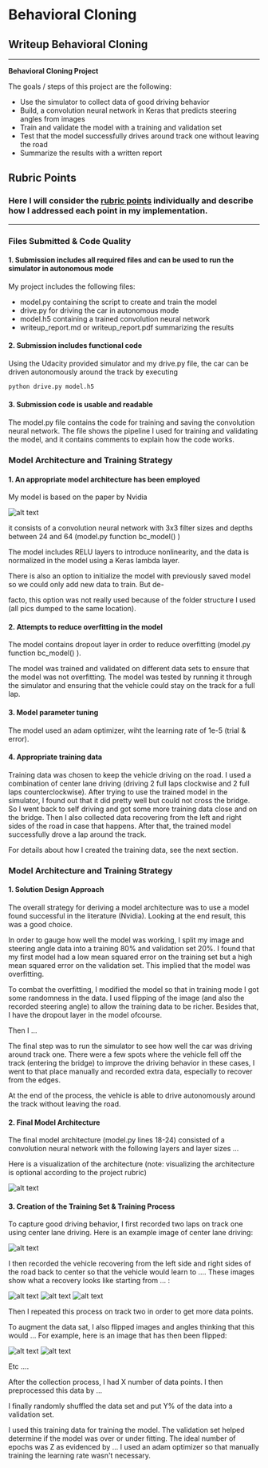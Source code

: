 # **Behavioral Cloning** 

## Writeup Behavioral Cloning

---

**Behavioral Cloning Project**

The goals / steps of this project are the following:
* Use the simulator to collect data of good driving behavior
* Build, a convolution neural network in Keras that predicts steering angles from images
* Train and validate the model with a training and validation set
* Test that the model successfully drives around track one without leaving the road
* Summarize the results with a written report


[//]: # (Image References)

[image1]: nvidia_network.jpg "DNN"
[image2]: ./examples/placeholder.png "Grayscaling"
[image3]: ./examples/placeholder_small.png "Recovery Image"
[image4]: ./examples/placeholder_small.png "Recovery Image"
[image5]: ./examples/placeholder_small.png "Recovery Image"
[image6]: ./examples/placeholder_small.png "Normal Image"
[image7]: ./examples/placeholder_small.png "Flipped Image"

## Rubric Points
### Here I will consider the [rubric points](https://review.udacity.com/#!/rubrics/432/view) individually and describe how I addressed each point in my implementation.  

---
### Files Submitted & Code Quality

#### 1. Submission includes all required files and can be used to run the simulator in autonomous mode

My project includes the following files:
* model.py containing the script to create and train the model
* drive.py for driving the car in autonomous mode
* model.h5 containing a trained convolution neural network 
* writeup_report.md or writeup_report.pdf summarizing the results

#### 2. Submission includes functional code
Using the Udacity provided simulator and my drive.py file, the car can be driven autonomously around the track by executing 
```sh
python drive.py model.h5
```

#### 3. Submission code is usable and readable

The model.py file contains the code for training and saving the convolution neural network. The file shows the pipeline I used for training and validating the model, and it contains comments to explain how the code works.

### Model Architecture and Training Strategy

#### 1. An appropriate model architecture has been employed

My model is based on the paper by Nvidia 

![alt text][image1]

it consists of a convolution neural network with 3x3 filter sizes and depths between 24 and 64 (model.py function bc_model() ) 

The model includes RELU layers to introduce nonlinearity, and the data is normalized in the model using a Keras lambda layer. 

There is also an option to initialize the model with previously saved model so we could only add new data to train. But de-

facto, this option was not really used because of the folder structure I used (all pics dumped to the same location).

#### 2. Attempts to reduce overfitting in the model

The model contains dropout layer in order to reduce overfitting (model.py function bc_model() ). 

The model was trained and validated on different data sets to ensure that the model was not overfitting. The model was tested by running it through the simulator and ensuring that the vehicle could stay on the track for a full lap.

#### 3. Model parameter tuning

The model used an adam optimizer, wiht the learning rate of 1e-5 (trial & error).

#### 4. Appropriate training data

Training data was chosen to keep the vehicle driving on the road. I used a combination of center lane driving (driving 2 full laps clockwise and 2 full laps counterclockwise). After trying to use the trained model in the simulator, I found out that it did pretty well but could not cross the bridge. So I went back to self driving and got some more training data close and on the bridge. Then I also collected data recovering from the left and right sides of the road in case that happens. After that, the trained model successfully drove a lap around the track. 

For details about how I created the training data, see the next section. 

### Model Architecture and Training Strategy

#### 1. Solution Design Approach

The overall strategy for deriving a model architecture was to use a model found successful in the literature (Nvidia).
Looking at the end result, this was a good choice.

In order to gauge how well the model was working, I split my image and steering angle data into a training 80% and validation set 20%. I found that my first model had a low mean squared error on the training set but a high mean squared error on the validation set. This implied that the model was overfitting. 

To combat the overfitting, I modified the model so that in training mode I got some randomness in the data. I used flipping of the image (and also the recorded steering angle) to allow the training data to be richer. Besides that, I have the dropout layer in the model ofcourse.

Then I ... 

The final step was to run the simulator to see how well the car was driving around track one. There were a few spots where the vehicle fell off the track (entering the bridge) to improve the driving behavior in these cases, I went to that place manually and recorded extra data, especially to recover from the edges.

At the end of the process, the vehicle is able to drive autonomously around the track without leaving the road.

#### 2. Final Model Architecture

The final model architecture (model.py lines 18-24) consisted of a convolution neural network with the following layers and layer sizes ...

Here is a visualization of the architecture (note: visualizing the architecture is optional according to the project rubric)

![alt text][image1]

#### 3. Creation of the Training Set & Training Process

To capture good driving behavior, I first recorded two laps on track one using center lane driving. Here is an example image of center lane driving:

![alt text][image2]

I then recorded the vehicle recovering from the left side and right sides of the road back to center so that the vehicle would learn to .... These images show what a recovery looks like starting from ... :

![alt text][image3]
![alt text][image4]
![alt text][image5]

Then I repeated this process on track two in order to get more data points.

To augment the data sat, I also flipped images and angles thinking that this would ... For example, here is an image that has then been flipped:

![alt text][image6]
![alt text][image7]

Etc ....

After the collection process, I had X number of data points. I then preprocessed this data by ...


I finally randomly shuffled the data set and put Y% of the data into a validation set. 

I used this training data for training the model. The validation set helped determine if the model was over or under fitting. The ideal number of epochs was Z as evidenced by ... I used an adam optimizer so that manually training the learning rate wasn't necessary.

